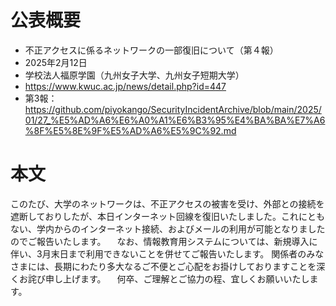 # 公表概要
- 不正アクセスに係るネットワークの一部復旧について（第４報）
- 2025年2月12日
- 学校法人福原学園（九州女子大学、九州女子短期大学）
- https://www.kwuc.ac.jp/news/detail.php?id=447
- 第3報：https://github.com/piyokango/SecurityIncidentArchive/blob/main/2025/01/27_%E5%AD%A6%E6%A0%A1%E6%B3%95%E4%BA%BA%E7%A6%8F%E5%8E%9F%E5%AD%A6%E5%9C%92.md

# 本文
このたび、大学のネットワークは、不正アクセスの被害を受け、外部との接続を遮断しておりしたが、本日インターネット回線を復旧いたしました。これにともない、学内からのインターネット接続、およびメールの利用が可能となりましたのでご報告いたします。
　なお、情報教育用システムについては、新規導入に伴い、3月末日まで利用できないことを併せてご報告いたします。
関係者のみなさまには、長期にわたり多大なるご不便とご心配をお掛けしておりますことを深くお詫び申し上げます。
　何卒、ご理解とご協力の程、宜しくお願いいたします。
